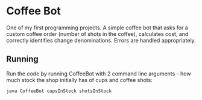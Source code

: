 # Coffee Bot
One of my first programming projects. A simple coffee bot that asks for a custom coffee order (number of shots in the coffee), calculates cost, and correctly identifies change denominations. Errors are handled appropriately.

## Running
Run the code by running CoffeeBot with 2 command line arguments - how much stock the shop initially has of cups and coffee shots:

```
java CoffeeBot cupsInStock shotsInStock
```
